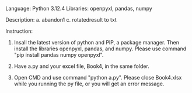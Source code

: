 Language: Python 3.12.4
Libraries: openpyxl, pandas, numpy


Description:
a. abandon1
c. rotatedresult to txt


Instruction:
1. Insall the latest version of python and PIP, a package manager. 
Then install the libraries openpyxl, pandas, and numpy. 
Please use command "pip install pandas numpy openpyxl".

2. Have a.py and your excel file, Book4, in the same folder.

3. Open CMD and use command "python a.py".
 Please close Book4.xlsx while you running the py file, or you will get an error message.
